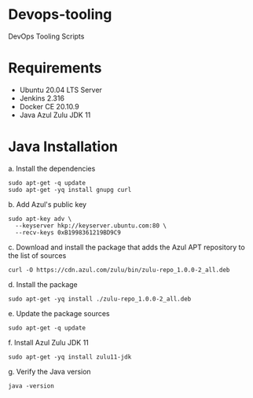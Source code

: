 # Devops-tooling
DevOps Tooling Scripts

Requirements
============
* Ubuntu 20.04 LTS Server
* Jenkins 2.316
* Docker CE 20.10.9
* Java Azul Zulu JDK 11

Java Installation 
=================

a. Install the dependencies
```console
sudo apt-get -q update
sudo apt-get -yq install gnupg curl
```
b. Add Azul's public key 
```console
sudo apt-key adv \
  --keyserver hkp://keyserver.ubuntu.com:80 \
  --recv-keys 0xB1998361219BD9C9
```  
c. Download and install the package that adds the Azul APT repository to the list of sources 
```console
curl -O https://cdn.azul.com/zulu/bin/zulu-repo_1.0.0-2_all.deb
```
d. Install the package
```console
sudo apt-get -yq install ./zulu-repo_1.0.0-2_all.deb
```
e. Update the package sources
```console
sudo apt-get -q update
```
f. Install Azul Zulu JDK 11
```console
sudo apt-get -yq install zulu11-jdk
```
g. Verify the Java version
```console
java -version
```
